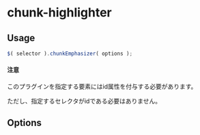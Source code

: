 # chunk-highlighter

## Usage
```javascript
$( selector ).chunkEmphasizer( options );
```
#### 注意
このプラグインを指定する要素にはid属性を付与する必要があります。

ただし、指定するセレクタがidである必要はありません。

## Options